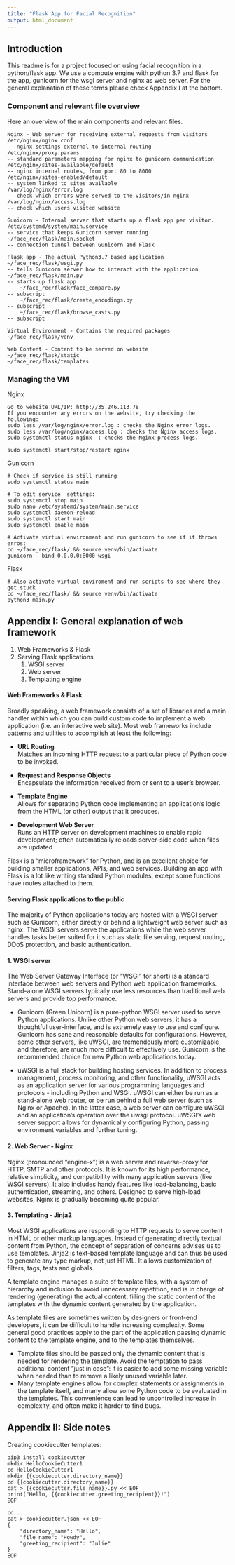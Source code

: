 ```yaml
---
title: "Flask App for Facial Recognition"
output: html_document
---
```


## Introduction
This readme is for a project focused on using facial recognition in a python/flask app.
We use a compute engine with python 3.7 and flask for the app, gunicorn for the wsgi server and nginx as web server. For the general explanation of these terms please check Appendix I at the bottom.

### Component and relevant file overview
Here an overview of the main components and relevant files.

```
Nginx - Web server for receiving external requests from visitors
/etc/nginx/nginx.conf                                                       -- nginx settings external to internal routing
/etc/nginx/proxy.params                                                     -- standard parameters mapping for nginx to gunicorn communication
/etc/nginx/sites-available/default                                          -- nginx internal routes, from port 80 to 8000
/etc/nginx/sites-enabled/default                                            -- system linked to sites available
/var/log/nginx/error.log                                                    -- check which errors were served to the visitors/in nginx 
/var/log/nginx/access.log                                                   -- check which users visited website

Gunicorn - Internal server that starts up a flask app per visitor.
/etc/systemd/system/main.service                                            -- service that keeps Gunicorn server running
~/face_rec/flask/main.socket                                                -- connection tunnel between Gunicorn and Flask

Flask app - The actual Python3.7 based application
~/face_rec/flask/wsgi.py                                                    -- tells Gunicorn server how to interact with the application
~/face_rec/flask/main.py                                                    -- starts up flask app
    ~/face_rec/flask/face_compare.py                                        -- subscript
    ~/face_rec/flask/create_encodings.py                                    -- subscript
    ~/face_rec/flask/browse_casts.py                                        -- subscript

Virtual Environment - Contains the required packages
~/face_rec/flask/venv

Web Content - Content to be served on website
~/face_rec/flask/static
~/face_rec/flask/templates
```

### Managing the VM

Nginx
```
Go to website URL/IP: http://35.246.113.78
If you encounter any errors on the website, try checking the following:
sudo less /var/log/nginx/error.log : checks the Nginx error logs.
sudo less /var/log/nginx/access.log : checks the Nginx access logs.
sudo systemctl status nginx  : checks the Nginx process logs.

sudo systemctl start/stop/restart nginx 
```

Gunicorn
```
# Check if service is still running
sudo systemctl status main

# To edit service  settings:
sudo systemctl stop main 
sudo nano /etc/systemd/system/main.service
sudo systemctl daemon-reload
sudo systemctl start main
sudo systemctl enable main

# Activate virtual environment and run gunicorn to see if it throws erros:
cd ~/face_rec/flask/ && source venv/bin/activate
gunicorn --bind 0.0.0.0:8000 wsgi
```

Flask 
```
# Also activate virtual enviroment and run scripts to see where they get stuck
cd ~/face_rec/flask/ && source venv/bin/activate
python3 main.py

```



## Appendix I: General explanation of web framework  
1. Web Frameworks & Flask  
2. Serving Flask applications
   1. WSGI server
   2. Web server
   3. Templating engine

#### Web Frameworks & Flask
Broadly speaking, a web framework consists of a set of libraries and a main handler within which you can build custom code to implement a web application (i.e. an interactive web site). Most web frameworks include patterns and utilities to accomplish at least the following:

* **URL Routing**  
Matches an incoming HTTP request to a particular piece of Python code to be invoked.

* **Request and Response Objects**   
Encapsulate the information received from or sent to a user’s browser.

* **Template Engine**  
Allows for separating Python code implementing an application’s logic from the HTML (or other) output that it produces.

* **Development Web Server**  
Runs an HTTP server on development machines to enable rapid development; often automatically reloads server-side code when files are updated

Flask is a “microframework” for Python, and is an excellent choice for building smaller applications, APIs, and web services.
Building an app with Flask is a lot like writing standard Python modules, except some functions have routes attached to them.

#### Serving Flask applications to the public  
The majority of Python applications today are hosted with a WSGI server such as Gunicorn, either directly or behind a lightweight web server such as nginx. The WSGI servers serve the applications while the web server handles tasks better suited for it such as static file serving, request routing, DDoS protection, and basic authentication.

#### 1.  WSGI server
The Web Server Gateway Interface (or “WSGI” for short) is a standard interface between web servers and Python web application frameworks. Stand-alone WSGI servers typically use less resources than traditional web servers and provide top performance.

* Gunicorn (Green Unicorn) is a pure-python WSGI server used to serve Python applications. Unlike other Python web servers, it has a thoughtful user-interface, and is extremely easy to use and configure. Gunicorn has sane and reasonable defaults for configurations. However, some other servers, like uWSGI, are tremendously more customizable, and therefore, are much more difficult to effectively use. Gunicorn is the recommended choice for new Python web applications today.

* uWSGI is a full stack for building hosting services. In addition to process management, process monitoring, and other functionality, uWSGI acts as an application server for various programming languages and protocols - including Python and WSGI. uWSGI can either be run as a stand-alone web router, or be run behind a full web server (such as Nginx or Apache). In the latter case, a web server can configure uWSGI and an application’s operation over the uwsgi protocol. uWSGI’s web server support allows for dynamically configuring Python, passing environment variables and further tuning.

#### 2. Web Server - Nginx
Nginx (pronounced “engine-x”) is a web server and reverse-proxy for HTTP, SMTP and other protocols. It is known for its high performance, relative simplicity, and compatibility with many application servers (like WSGI servers). It also includes handy features like load-balancing, basic authentication, streaming, and others. Designed to serve high-load websites, Nginx is gradually becoming quite popular.

#### 3. Templating - Jinja2
Most WSGI applications are responding to HTTP requests to serve content in HTML or other markup languages. Instead of generating directly textual content from Python, the concept of separation of concerns advises us to use templates. Jinja2 is text-based template language and can thus be used to generate any type markup, not just HTML. It allows customization of filters, tags, tests and globals.

A template engine manages a suite of template files, with a system of hierarchy and inclusion to avoid unnecessary repetition, and is in charge of rendering (generating) the actual content, filling the static content of the templates with the dynamic content generated by the application.

As template files are sometimes written by designers or front-end developers, it can be difficult to handle increasing complexity.
Some general good practices apply to the part of the application passing dynamic content to the template engine, and to the templates themselves.
*  Template files should be passed only the dynamic content that is needed for rendering the template. Avoid the temptation to pass additional content “just in case”: it is easier to add some missing variable when needed than to remove a likely unused variable later.
*  Many template engines allow for complex statements or assignments in the template itself, and many allow some Python code to be evaluated in the templates. This convenience can lead to uncontrolled increase in complexity, and often make it harder to find bugs.


## Appendix II: Side notes

Creating cookiecutter templates:
```
pip3 install cookiecutter
mkdir HelloCookieCutter1
cd HelloCookieCutter1
mkdir {{cookiecutter.directory_name}}
cd {{cookiecutter.directory_name}}
cat > {{cookiecutter.file_name}}.py << EOF
print("Hello, {{cookiecutter.greeting_recipient}}!")
EOF
```
```
cd ..
cat > cookiecutter.json << EOF
{
    "directory_name": "Hello",
    "file_name": "Howdy",
    "greeting_recipient": "Julie"
}
EOF
```